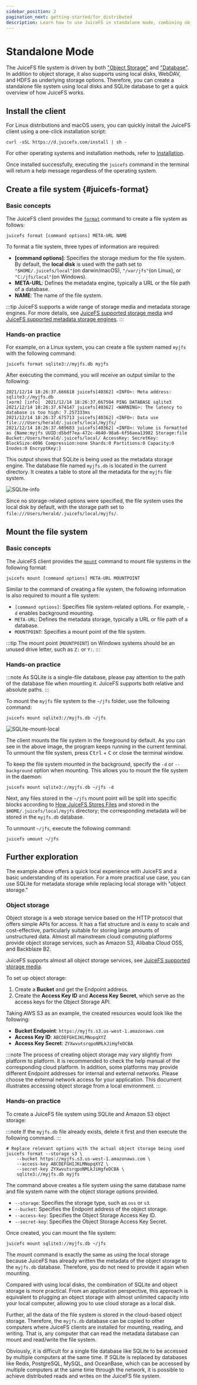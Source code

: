 ```yaml
---
sidebar_position: 2
pagination_next: getting-started/for_distributed
description: Learn how to use JuiceFS in standalone mode, combining object storage and databases for efficient file system management.
---
```


# Standalone Mode

The JuiceFS file system is driven by both ["Object Storage"](../reference/how_to_set_up_object_storage.md) and ["Database"](../reference/how_to_set_up_metadata_engine.md). In addition to object storage, it also supports using local disks, WebDAV, and HDFS as underlying storage options. Therefore, you can create a standalone file system using local disks and SQLite database to get a quick overview of how JuiceFS works.

## Install the client

For Linux distributions and macOS users, you can quickly install the JuiceFS client using a one-click installation script:

```shell
curl -sSL https://d.juicefs.com/install | sh -
```

For other operating systems and installation methods, refer to [Installation](installation.md).

Once installed successfully, executing the `juicefs` command in the terminal will return a help message regardless of the operating system.

## Create a file system {#juicefs-format}

### Basic concepts

The JuiceFS client provides the [`format`](../reference/command_reference.mdx#format) command to create a file system as follows:

```shell
juicefs format [command options] META-URL NAME
```

To format a file system, three types of information are required:

- **[command options]**: Specifies the storage medium for the file system. By default, the **local disk** is used with the path set to `"$HOME/.juicefs/local"`(on darwin/macOS), `"/var/jfs"`(on Linux), or `"C:/jfs/local"`(on Windows).
- **META-URL**: Defines the metadata engine, typically a URL or the file path of a database.
- **NAME**: The name of the file system.

:::tip
JuiceFS supports a wide range of storage media and metadata storage engines. For more details, see [JuiceFS supported storage media](../reference/how_to_set_up_object_storage.md) and [JuiceFS supported metadata storage engines](../reference/how_to_set_up_metadata_engine.md).
:::

### Hands-on practice

For example, on a Linux system, you can create a file system named `myjfs` with the following command:

```shell
juicefs format sqlite3://myjfs.db myjfs
```

After executing the command, you will receive an output similar to the following:

```shell {1,4}
2021/12/14 18:26:37.666618 juicefs[40362] <INFO>: Meta address: sqlite3://myjfs.db
[xorm] [info]  2021/12/14 18:26:37.667504 PING DATABASE sqlite3
2021/12/14 18:26:37.674147 juicefs[40362] <WARNING>: The latency to database is too high: 7.257333ms
2021/12/14 18:26:37.675713 juicefs[40362] <INFO>: Data use file:///Users/herald/.juicefs/local/myjfs/
2021/12/14 18:26:37.689683 juicefs[40362] <INFO>: Volume is formatted as {Name:myjfs UUID:d5bdf7ea-472c-4640-98a6-6f56aea13982 Storage:file Bucket:/Users/herald/.juicefs/local/ AccessKey: SecretKey: BlockSize:4096 Compression:none Shards:0 Partitions:0 Capacity:0 Inodes:0 EncryptKey:}
```

This output shows that SQLite is being used as the metadata storage engine. The database file named `myjfs.db` is located in the current directory. It creates a table to store all the metadata for the `myjfs` file system.

![SQLite-info](../images/sqlite-info.png)

Since no storage-related options were specified, the file system uses the local disk by default, with the storage path set to `file:///Users/herald/.juicefs/local/myjfs/`.

## Mount the file system

### Basic concepts

The JuiceFS client provides the [`mount`](../reference/command_reference.mdx#mount) command to mount file systems in the following format:

```shell
juicefs mount [command options] META-URL MOUNTPOINT
```

Similar to the command of creating a file system, the following information is also required to mount a file system:

- `[command options]`: Specifies file system-related options. For example, `-d` enables background mounting.
- `META-URL`: Defines the metadata storage, typically a URL or file path of a database.
- `MOUNTPOINT`: Specifies a mount point of the file system.

:::tip
The mount point (`MOUNTPOINT`) on Windows systems should be an unused drive letter, such as `Z:` or `Y:`.
:::

### Hands-on practice

:::note
As SQLite is a single-file database, please pay attention to the path of the database file when mounting it. JuiceFS supports both relative and absolute paths.
:::

To mount the `myjfs` file system to the `~/jfs` folder, use the following command:

```shell
juicefs mount sqlite3://myjfs.db ~/jfs
```

![SQLite-mount-local](../images/sqlite-mount-local.png)

The client mounts the file system in the foreground by default. As you can see in the above image, the program keeps running in the current terminal. To unmount the file system, press <kbd>Ctrl</kbd> + <kbd>C</kbd> or close the terminal window.

To keep the file system mounted in the background, specify the `-d` or `--background` option when mounting. This allows you to mount the file system in the daemon:

```shell
juicefs mount sqlite3://myjfs.db ~/jfs -d
```

Next, any files stored in the `~/jfs` mount point will be split into specific blocks according to [How JuiceFS Stores Files](../introduction/architecture.md#how-juicefs-store-files) and stored in the `$HOME/.juicefs/local/myjfs` directory; the corresponding metadata will be stored in the `myjfs.db` database.

To unmount `~/jfs`, execute the following command:

```shell
juicefs umount ~/jfs
```

## Further exploration

The example above offers a quick local experience with JuiceFS and a basic understanding of its operation. For a more practical use case, you can use SQLite for metadata storage while replacing local storage with "object storage."

### Object storage

Object storage is a web storage service based on the HTTP protocol that offers simple APIs for access. It has a flat structure and is easy to scale and cost-effective, particularly suitable for storing large amounts of unstructured data. Almost all mainstream cloud computing platforms provide object storage services, such as Amazon S3, Alibaba Cloud OSS, and Backblaze B2.

JuiceFS supports almost all object storage services, see [JuiceFS supported storage media](../reference/how_to_set_up_object_storage.md).

To set up object storage:

1. Create a **Bucket** and get the Endpoint address.
2. Create the **Access Key ID** and **Access Key Secret**, which serve as the access keys for the Object Storage API.

Taking AWS S3 as an example, the created resources would look like the following:

- **Bucket Endpoint**: `https://myjfs.s3.us-west-1.amazonaws.com`
- **Access Key ID**: `ABCDEFGHIJKLMNopqXYZ`
- **Access Key Secret**: `ZYXwvutsrqpoNMLkJiHgfeDCBA`

:::note
The process of creating object storage may vary slightly from platform to platform. It is recommended to check the help manual of the corresponding cloud platform. In addition, some platforms may provide different Endpoint addresses for internal and external networks. Please choose the external network access for your application. This document illustrates accessing object storage from a local environment.
:::

### Hands-on practice

To create a JuiceFS file system using SQLite and Amazon S3 object storage:

:::note
If the `myjfs.db` file already exists, delete it first and then execute the following command.
:::

```shell
# Replace relevant options with the actual object storage being used
juicefs format --storage s3 \
    --bucket https://myjfs.s3.us-west-1.amazonaws.com \
    --access-key ABCDEFGHIJKLMNopqXYZ \
    --secret-key ZYXwvutsrqpoNMLkJiHgfeDCBA \
    sqlite3://myjfs.db myjfs
```

The command above creates a file system using the same database name and file system name with the object storage options provided.

- `--storage`: Specifies the storage type, such as `oss` or `s3`.
- `--bucket`: Specifies the Endpoint address of the object storage.
- `--access-key`: Specifies the Object Storage Access Key ID.
- `--secret-key`: Specifies the Object Storage Access Key Secret.

Once created, you can mount the file system:

```shell
juicefs mount sqlite3://myjfs.db ~/jfs
```

The mount command is exactly the same as using the local storage because JuiceFS has already written the metadata of the object storage to the `myjfs.db` database. Therefore, you do not need to provide it again when mounting.

Compared with using local disks, the combination of SQLite and object storage is more practical. From an application perspective, this approach is equivalent to plugging an object storage with almost unlimited capacity into your local computer, allowing you to use cloud storage as a local disk.

Further, all the data of the file system is stored in the cloud-based object storage. Therefore, the `myjfs.db` database can be copied to other computers where JuiceFS clients are installed for mounting, reading, and writing. That is, any computer that can read the metadata database can mount and read/write the file system.

Obviously, it is difficult for a single file database like SQLite to be accessed by multiple computers at the same time. If SQLite is replaced by databases like Redis, PostgreSQL, MySQL, and OceanBase, which can be accessed by multiple computers at the same time through the network, it is possible to achieve distributed reads and writes on the JuiceFS file system.
